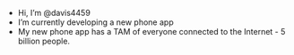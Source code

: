 - Hi, I’m @davis4459 
- I’m currently developing a new phone app
- My new phone app has a TAM of everyone connected to the Internet - 5 billion people.


<!---
davis4459/davis4459 is a special repository because its `README.md` (this file) appears on your GitHub profile.
You can click the Preview link to take a look at your changes.
--->
